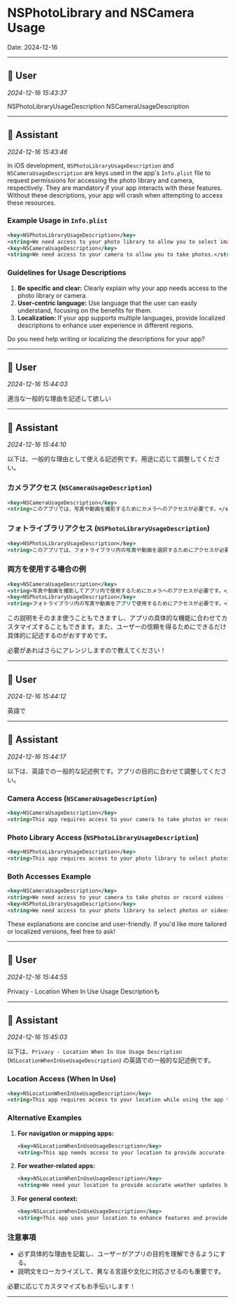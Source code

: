 # NSPhotoLibrary and NSCamera Usage

Date: 2024-12-16

---

## 👤 User
*2024-12-16 15:43:37*

NSPhotoLibraryUsageDescription
NSCameraUsageDescription

---

## 🤖 Assistant
*2024-12-16 15:43:46*

In iOS development, `NSPhotoLibraryUsageDescription` and `NSCameraUsageDescription` are keys used in the app's `Info.plist` file to request permissions for accessing the photo library and camera, respectively. They are mandatory if your app interacts with these features. Without these descriptions, your app will crash when attempting to access these resources.

### Example Usage in `Info.plist`

```xml
<key>NSPhotoLibraryUsageDescription</key>
<string>We need access to your photo library to allow you to select images for sharing.</string>
<key>NSCameraUsageDescription</key>
<string>We need access to your camera to allow you to take photos.</string>
```

### Guidelines for Usage Descriptions
1. **Be specific and clear:** Clearly explain why your app needs access to the photo library or camera.
2. **User-centric language:** Use language that the user can easily understand, focusing on the benefits for them.
3. **Localization:** If your app supports multiple languages, provide localized descriptions to enhance user experience in different regions.

Do you need help writing or localizing the descriptions for your app?

---

## 👤 User
*2024-12-16 15:44:03*

適当な一般的な理由を記述して欲しい

---

## 🤖 Assistant
*2024-12-16 15:44:10*

以下は、一般的な理由として使える記述例です。用途に応じて調整してください。

### カメラアクセス (`NSCameraUsageDescription`)
```xml
<key>NSCameraUsageDescription</key>
<string>このアプリでは、写真や動画を撮影するためにカメラへのアクセスが必要です。</string>
```

### フォトライブラリアクセス (`NSPhotoLibraryUsageDescription`)
```xml
<key>NSPhotoLibraryUsageDescription</key>
<string>このアプリでは、フォトライブラリ内の写真や動画を選択するためにアクセスが必要です。</string>
```

### 両方を使用する場合の例
```xml
<key>NSCameraUsageDescription</key>
<string>写真や動画を撮影してアプリ内で使用するためにカメラへのアクセスが必要です。</string>
<key>NSPhotoLibraryUsageDescription</key>
<string>フォトライブラリ内の写真や動画をアプリで使用するためにアクセスが必要です。</string>
```

この説明をそのまま使うこともできますし、アプリの具体的な機能に合わせてカスタマイズすることもできます。また、ユーザーの信頼を得るためにできるだけ具体的に記述するのがおすすめです。

必要があればさらにアレンジしますので教えてください！

---

## 👤 User
*2024-12-16 15:44:12*

英語で

---

## 🤖 Assistant
*2024-12-16 15:44:17*

以下は、英語での一般的な記述例です。アプリの目的に合わせて調整してください。

### Camera Access (`NSCameraUsageDescription`)
```xml
<key>NSCameraUsageDescription</key>
<string>This app requires access to your camera to take photos or record videos.</string>
```

### Photo Library Access (`NSPhotoLibraryUsageDescription`)
```xml
<key>NSPhotoLibraryUsageDescription</key>
<string>This app requires access to your photo library to select photos or videos.</string>
```

### Both Accesses Example
```xml
<key>NSCameraUsageDescription</key>
<string>We need access to your camera to take photos or record videos for use within the app.</string>
<key>NSPhotoLibraryUsageDescription</key>
<string>We need access to your photo library to select photos or videos to use in the app.</string>
```

These explanations are concise and user-friendly. If you'd like more tailored or localized versions, feel free to ask!

---

## 👤 User
*2024-12-16 15:44:55*

Privacy - Location When In Use Usage Descriptionも

---

## 🤖 Assistant
*2024-12-16 15:45:03*

以下は、`Privacy - Location When In Use Usage Description` (`NSLocationWhenInUseUsageDescription`) の英語での一般的な記述例です。

### Location Access (When In Use)
```xml
<key>NSLocationWhenInUseUsageDescription</key>
<string>This app requires access to your location while using the app to provide location-based features and improve your experience.</string>
```

### Alternative Examples
1. **For navigation or mapping apps:**
   ```xml
   <key>NSLocationWhenInUseUsageDescription</key>
   <string>This app needs access to your location to provide accurate navigation and nearby recommendations.</string>
   ```

2. **For weather-related apps:**
   ```xml
   <key>NSLocationWhenInUseUsageDescription</key>
   <string>We need your location to provide accurate weather updates based on your current position.</string>
   ```

3. **For general context:**
   ```xml
   <key>NSLocationWhenInUseUsageDescription</key>
   <string>This app uses your location to enhance features and provide a better user experience.</string>
   ```

### 注意事項
- 必ず具体的な理由を記載し、ユーザーがアプリの目的を理解できるようにする。
- 説明文をローカライズして、異なる言語や文化に対応させるのも重要です。

必要に応じてカスタマイズもお手伝いします！

---
